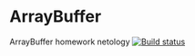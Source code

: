# ArrayBuffer
ArrayBuffer homework netology [![Build status](https://ci.appveyor.com/api/projects/status/le7bprwrqybe5gft/branch/master?svg=true)](https://ci.appveyor.com/project/Pavel-A-T/arraybuffer/branch/master)

